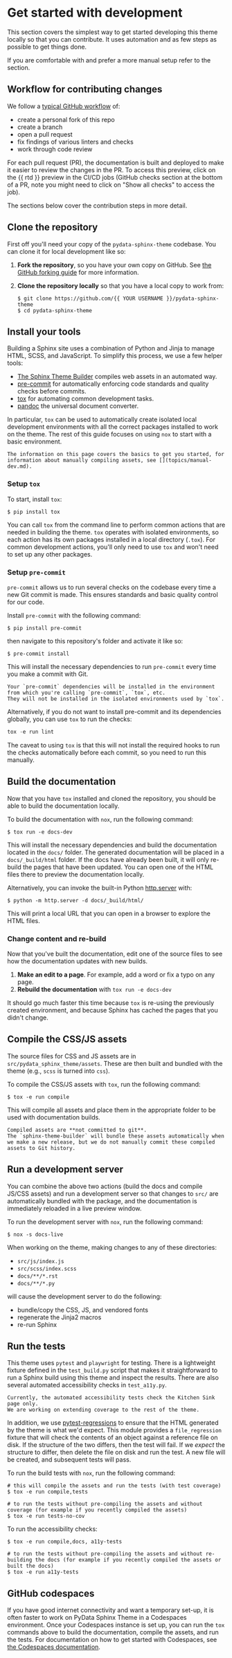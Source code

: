 # Get started with development

This section covers the simplest way to get started developing this theme locally so that you can contribute.
It uses automation and as few steps as possible to get things done.

If you are comfortable with and prefer a more manual setup refer to the [](topics/manual-dev.md) section.

## Workflow for contributing changes

We follow a [typical GitHub workflow](https://guides.github.com/introduction/flow/)
of:

- create a personal fork of this repo
- create a branch
- open a pull request
- fix findings of various linters and checks
- work through code review

For each pull request (PR), the documentation is built and deployed to make it easier to review the changes in the PR.
To access this preview, click on the {{ rtd }} preview in the CI/CD jobs (GitHub checks section
at the bottom of a PR, note you might need to click on "Show all checks" to access the job).

The sections below cover the contribution steps in more detail.

## Clone the repository

First off you'll need your copy of the `pydata-sphinx-theme` codebase.
You can clone it for local development like so:

1. **Fork the repository**, so you have your own copy on GitHub.
   See [the GitHub forking guide](https://docs.github.com/en/get-started/quickstart/fork-a-repo) for more information.
2. **Clone the repository locally** so that you have a local copy to work from:

   ```console
   $ git clone https://github.com/{{ YOUR USERNAME }}/pydata-sphinx-theme
   $ cd pydata-sphinx-theme
   ```

## Install your tools

Building a Sphinx site uses a combination of Python and Jinja to manage HTML, SCSS, and JavaScript.
To simplify this process, we use a few helper tools:

- [The Sphinx Theme Builder](https://sphinx-theme-builder.readthedocs.io/en/latest/) compiles web assets in an automated way.
- [pre-commit](https://pre-commit.com/) for automatically enforcing code standards and quality checks before commits.
- [tox](https://tox.wiki/en/latest/index.html) for automating common development tasks.
- [pandoc](https://pandoc.org/) the universal document converter.

In particular, `tox` can be used to automatically create isolated local development environments with all the correct packages installed to work on the theme.
The rest of this guide focuses on using `nox` to start with a basic environment.

```{seealso}
The information on this page covers the basics to get you started, for information about manually compiling assets, see [](topics/manual-dev.md).
```

### Setup `tox`

To start, install `tox`:

```console
$ pip install tox
```

You can call `tox` from the command line to perform common actions that are needed in building the theme.
`tox` operates with isolated environments, so each action has its own packages installed in a local directory (`.tox`).
For common development actions, you'll only need to use `tox` and won't need to set up any other packages.

### Setup `pre-commit`

`pre-commit` allows us to run several checks on the codebase every time a new Git commit is made.
This ensures standards and basic quality control for our code.

Install `pre-commit` with the following command:

```console
$ pip install pre-commit
```

then navigate to this repository's folder and activate it like so:

```console
$ pre-commit install
```

This will install the necessary dependencies to run `pre-commit` every time you make a commit with Git.

```{note}
Your `pre-commit` dependencies will be installed in the environment from which you're calling `pre-commit`, `tox`, etc.
They will not be installed in the isolated environments used by `tox`.
```

Alternatively, if you do not want to install pre-commit and its dependencies globally, you can use `tox` to run the checks:

```python
tox -e run lint
```

The caveat to using `tox` is that this will not install the required hooks to run the checks automatically before each commit, so you need to run this manually.

## Build the documentation

Now that you have `tox` installed and cloned the repository, you should be able to build the documentation locally.

To build the documentation with `nox`, run the following command:

```console
$ tox run -e docs-dev
```

This will install the necessary dependencies and build the documentation located in the `docs/` folder.
The generated documentation will be placed in a `docs/_build/html` folder.
If the docs have already been built, it will only re-build the pages that have been updated.
You can open one of the HTML files there to preview the documentation locally.

Alternatively, you can invoke the built-in Python [http.server](https://docs.python.org/3/library/http.server.html#module-http.server) with:

```console
$ python -m http.server -d docs/_build/html/
```

This will print a local URL that you can open in a browser to explore the HTML files.

### Change content and re-build

Now that you've built the documentation, edit one of the source files to see how the documentation updates with new builds.

1. **Make an edit to a page**. For example, add a word or fix a typo on any page.
2. **Rebuild the documentation** with `tox run -e docs-dev`

It should go much faster this time because `tox` is re-using the previously created environment, and because Sphinx has cached the pages that you didn't change.

## Compile the CSS/JS assets

The source files for CSS and JS assets are in `src/pydata_sphinx_theme/assets`.
These are then built and bundled with the theme (e.g., `scss` is turned into `css`).

To compile the CSS/JS assets with `tox`, run the following command:

```console
$ tox -e run compile
```

This will compile all assets and place them in the appropriate folder to be used with documentation builds.

```{note}
Compiled assets are **not committed to git**.
The `sphinx-theme-builder` will bundle these assets automatically when we make a new release, but we do not manually commit these compiled assets to Git history.
```

<!-- TODO update or remove -->

## Run a development server

You can combine the above two actions (build the docs and compile JS/CSS assets) and run a development server so that changes to `src/` are automatically bundled with the package, and the documentation is immediately reloaded in a live preview window.

To run the development server with `nox`, run the following command:

```console
$ nox -s docs-live
```

When working on the theme, making changes to any of these directories:

- `src/js/index.js`
- `src/scss/index.scss`
- `docs/**/*.rst`
- `docs/**/*.py`

will cause the development server to do the following:

- bundle/copy the CSS, JS, and vendored fonts
- regenerate the Jinja2 macros
- re-run Sphinx

## Run the tests

This theme uses `pytest` and `playwright` for testing. There is a lightweight fixture defined
in the `test_build.py` script that makes it straightforward to run a Sphinx build using
this theme and inspect the results. There are also several automated accessibility checks in
`test_a11y.py`.

```{warning}
Currently, the automated accessibility tests check the Kitchen Sink page only.
We are working on extending coverage to the rest of the theme.
```

In addition, we use
[pytest-regressions](https://pytest-regressions.readthedocs.io/en/latest/) to
ensure that the HTML generated by the theme is what we'd expect. This module
provides a `file_regression` fixture that will check the contents of an object
against a reference file on disk. If the structure of the two differs, then the
test will fail. If we _expect_ the structure to differ, then delete the file on
disk and run the test. A new file will be created, and subsequent tests will
pass.

To run the build tests with `nox`, run the following command:

```console
# this will compile the assets and run the tests (with test coverage)
$ tox -e run compile,tests

# to run the tests without pre-compiling the assets and without coverage (for example if you recently compiled the assets)
$ tox -e run tests-no-cov
```

To run the accessibility checks:

```console
$ tox -e run compile,docs, a11y-tests

# to run the tests without pre-compiling the assets and without re-building the docs (for example if you recently compiled the assets or built the docs)
$ tox -e run a11y-tests
```

## GitHub codespaces

If you have good internet connectivity and want a temporary set-up, it is often faster to work on PyData Sphinx Theme
in a Codespaces environment. Once your Codespaces instance is set up, you can run the `tox` commands above to build
the documentation, compile the assets, and run the tests.
For documentation on how to get started with Codespaces, see [the Codespaces documentation](https://docs.github.com/en/codespaces).
